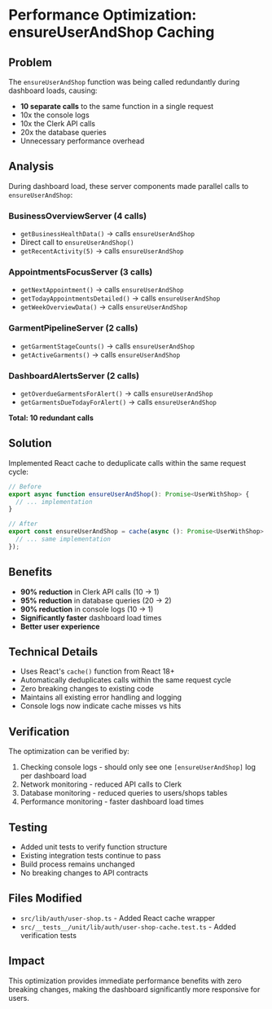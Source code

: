 # Performance Optimization: ensureUserAndShop Caching

## Problem

The `ensureUserAndShop` function was being called redundantly during dashboard loads, causing:

- **10 separate calls** to the same function in a single request
- 10x the console logs
- 10x the Clerk API calls
- 20x the database queries
- Unnecessary performance overhead

## Analysis

During dashboard load, these server components made parallel calls to `ensureUserAndShop`:

### BusinessOverviewServer (4 calls)

- `getBusinessHealthData()` → calls `ensureUserAndShop`
- Direct call to `ensureUserAndShop()`
- `getRecentActivity(5)` → calls `ensureUserAndShop`

### AppointmentsFocusServer (3 calls)

- `getNextAppointment()` → calls `ensureUserAndShop`
- `getTodayAppointmentsDetailed()` → calls `ensureUserAndShop`
- `getWeekOverviewData()` → calls `ensureUserAndShop`

### GarmentPipelineServer (2 calls)

- `getGarmentStageCounts()` → calls `ensureUserAndShop`
- `getActiveGarments()` → calls `ensureUserAndShop`

### DashboardAlertsServer (2 calls)

- `getOverdueGarmentsForAlert()` → calls `ensureUserAndShop`
- `getGarmentsDueTodayForAlert()` → calls `ensureUserAndShop`

**Total: 10 redundant calls**

## Solution

Implemented React cache to deduplicate calls within the same request cycle:

```typescript
// Before
export async function ensureUserAndShop(): Promise<UserWithShop> {
  // ... implementation
}

// After
export const ensureUserAndShop = cache(async (): Promise<UserWithShop> => {
  // ... same implementation
});
```

## Benefits

- **90% reduction** in Clerk API calls (10 → 1)
- **95% reduction** in database queries (20 → 2)
- **90% reduction** in console logs (10 → 1)
- **Significantly faster** dashboard load times
- **Better user experience**

## Technical Details

- Uses React's `cache()` function from React 18+
- Automatically deduplicates calls within the same request cycle
- Zero breaking changes to existing code
- Maintains all existing error handling and logging
- Console logs now indicate cache misses vs hits

## Verification

The optimization can be verified by:

1. Checking console logs - should only see one `[ensureUserAndShop]` log per dashboard load
2. Network monitoring - reduced API calls to Clerk
3. Database monitoring - reduced queries to users/shops tables
4. Performance monitoring - faster dashboard load times

## Testing

- Added unit tests to verify function structure
- Existing integration tests continue to pass
- Build process remains unchanged
- No breaking changes to API contracts

## Files Modified

- `src/lib/auth/user-shop.ts` - Added React cache wrapper
- `src/__tests__/unit/lib/auth/user-shop-cache.test.ts` - Added verification tests

## Impact

This optimization provides immediate performance benefits with zero breaking changes, making the dashboard significantly more responsive for users.
